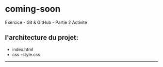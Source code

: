 # coming-soon
Exercice - Git &amp; GitHub - Partie 2 Activité

l'architecture du projet:
-------------------------
* index.html
* css
	-style.css
-------------------------

